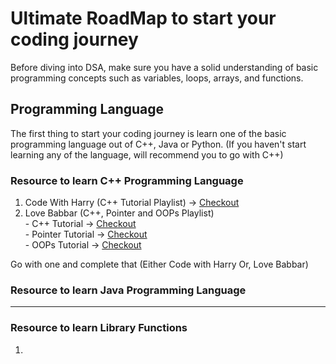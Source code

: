 # Ultimate RoadMap to start your coding journey

Before diving into DSA, make sure you have a solid understanding of basic programming concepts such as variables, loops, arrays, and functions.

## Programming Language
The first thing to start your coding journey is learn one of the basic programming language out of C++, Java or Python. (If you haven't start learning any of the language, will recommend you to go with C++)

### Resource to learn C++ Programming Language

1. Code With Harry (C++ Tutorial Playlist) -> [Checkout](https://www.youtube.com/playlist?list=PLu0W_9lII9agpFUAlPFe_VNSlXW5uE0YL)
2. Love Babbar (C++, Pointer and OOPs Playlist) \
            - C++ Tutorial -> [Checkout](https://www.youtube.com/playlist?list=PLDzeHZWIZsToJ9zSl4-5BfOBzAR0fm--f) \
            - Pointer Tutorial -> [Checkout](https://www.youtube.com/playlist?list=PLDzeHZWIZsTrPcYMwNqOWXTUanKrdZi1m) \
            - OOPs Tutorial -> [Checkout](https://www.youtube.com/playlist?list=PLDzeHZWIZsTqouGFa8IyE8K-5hbtAppCC)

Go with one and complete that (Either Code with Harry Or, Love Babbar)

### Resource to learn Java Programming Language



---
### Resource to learn Library Functions

1. 


